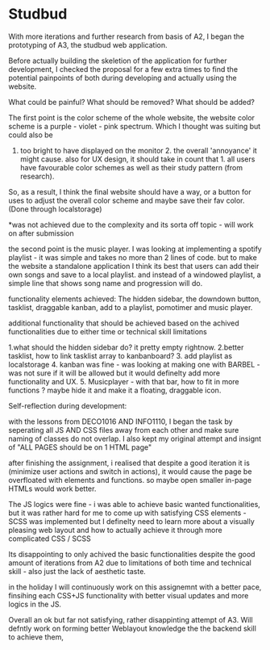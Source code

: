 # Studbud

With more iterations and further research from basis of A2, I began the 
prototyping of A3, the studbud web application.

Before actually building the skeletion of the application for further development,
I checked the proposal for a few extra times to find the potential painpoints of both 
during developing and actually using the website.

What could be painful? What should be removed? What should be added?

The first point is the color scheme of the whole website, the website color scheme 
is a purple - violet - pink spectrum. Which I thought was suiting but could also be
1. too bright to have displayed on the monitor 2. the overall 'annoyance' it might cause.
also for UX design, it should take in count that 1. all users have favourable color schemes 
as well as their study pattern (from research).

So, as a result, I think the final website should have a way, or a button for uses to adjust the
overall color scheme and maybe save their fav color. (Done through localstorage)

*was not achieved due to the complexity and its sorta off topic - will work on after submission

the second point is the music player. I was looking at implementing a spotify playlist  -
it was simple and takes no more than 2 lines of code. but to make the website a standalone application
I think its best that users can add their own songs and save to a local playlist. and instead of a 
windowed playlist, a simple line that shows song name and progression will do. 

functionality elements achieved: The hidden sidebar, the downdown button, tasklist, draggable kanban, add to a playlist, pomotimer and music player.

additional functionality that should be achieved based on the achived functionalities due to either time 
or technical skill limitations

1.what should the hidden sidebar do? it pretty empty rightnow. 2.better tasklist, how to link tasklist array to kanbanboard? 3. add playlist as localstorage
4. kanban was fine - was looking at making one with BARBEL - was not sure if it will be allowed but it would definelty add more functionality and UX.
5. Musicplayer - with that bar, how to fit in more functions ? maybe hide it and make it a floating, draggable icon.

Self-reflection during development:

with the lessons from DECO1016 AND INFO1110, I began the task by seperating all JS AND CSS files away from each other and 
make sure naming of classes do not overlap. I also kept my original attempt and insignt of "ALL PAGES should be on 1 HTML page" 

after finishing the assignment, i realised that despite a good iteration it is (minimize user actions and switch in actions),
it would cause the page be overfloated with elements and functions. so maybe open smaller in-page HTMLs would work better. 

The JS logics were fine - i was able to achieve basic wanted functionalities, but it was rather hard for me 
to come up with satisfying CSS elements - SCSS was implemented but I definelty need to learn more about a 
visually pleasing web layout and how to actually achieve it through more complicated CSS / SCSS

Its disappointing to only achived the basic functionalities despite the good amount of iterations from A2 due to limitations of 
both time and technical skill - also just the lack of aesthetic taste. 

in the holiday I will continuously work on this assignemnt with a better pace, finsihing each CSS+JS functionality with better 
visual updates and more logics in the JS. 

Overall an ok but far not satisfying, rather disappinting attempt of A3. Will defntly work on forming 
better Weblayout knowledge the the backend skill to achieve them,
